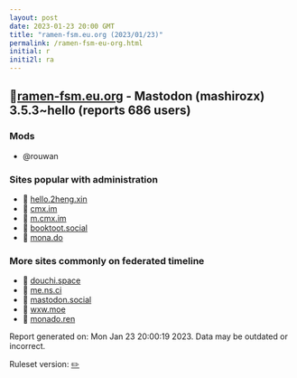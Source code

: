 ```yaml
---
layout: post
date: 2023-01-23 20:00 GMT
title: "ramen-fsm.eu.org (2023/01/23)"
permalink: /ramen-fsm-eu-org.html
initial: r
initi2l: ra
---
```


## 🐘[ramen-fsm.eu.org](https://ramen-fsm.eu.org) - Mastodon (mashirozx) 3.5.3~hello (reports 686 users)

### Mods
 * @rouwan

### Sites popular with administration

* 🐘 [hello.2heng.xin](/hello-2heng-xin.html)
* 🐘 [cmx.im](/cmx-im.html)
* 🐘 [m.cmx.im](/m-cmx-im.html)
* 🐘 [booktoot.social](/booktoot-social.html)
* 🐘 [mona.do](/mona-do.html)

### More sites commonly on federated timeline

* 🐘 [douchi.space](/douchi-space.html)
* 🐘 [me.ns.ci](/me-ns-ci.html)
* 🐘 [mastodon.social](/mastodon-social.html)
* 🐘 [wxw.moe](/wxw-moe.html)
* 🐘 [monado.ren](/monado-ren.html)

Report generated on: Mon Jan 23 20:00:19 2023. Data may be outdated or incorrect.

Ruleset version: [✏️](/version-pencil)
